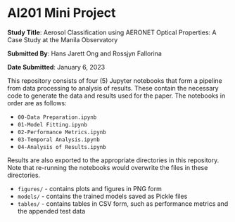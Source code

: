 # AI201 Mini Project

**Study Title**: Aerosol Classification using AERONET Optical Properties: A Case Study at the Manila Observatory

**Submitted By**: Hans Jarett Ong and Rossjyn Fallorina

**Date Submitted**: January 6, 2023


This repository consists of four (5) Jupyter notebooks that form a pipeline from data processing to analysis of results. These contain the necessary code to generate the data and results used for the paper. The notebooks in order are as follows:

- `00-Data Preparation.ipynb`
- `01-Model Fitting.ipynb`
- `02-Performance Metrics.ipynb`
- `03-Temporal Analysis.ipynb`
- `04-Analysis of Results.ipynb`

Results are also exported to the appropriate directories in this repository. Note that re-running the notebooks would overwrite the files in these directories.

- `figures/` - contains plots and figures in PNG form
- `models/` - contains the trained models saved as Pickle files 
- `tables/` - contains tables in CSV form, such as performance metrics and the appended test data
